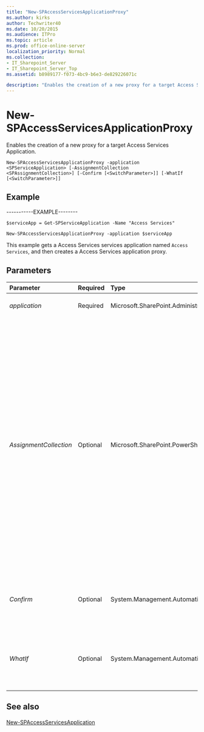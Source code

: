 ```yaml
---
title: "New-SPAccessServicesApplicationProxy"
ms.author: kirks
author: Techwriter40
ms.date: 10/20/2015
ms.audience: ITPro
ms.topic: article
ms.prod: office-online-server
localization_priority: Normal
ms.collection:
- IT_Sharepoint_Server
- IT_Sharepoint_Server_Top
ms.assetid: b8989177-f073-4bc9-b6e3-de829226071c

description: "Enables the creation of a new proxy for a target Access Services Application."
---
```


# New-SPAccessServicesApplicationProxy

Enables the creation of a new proxy for a target Access Services Application.
  
```
New-SPAccessServicesApplicationProxy -application <SPServiceApplication> [-AssignmentCollection <SPAssignmentCollection>] [-Confirm [<SwitchParameter>]] [-WhatIf [<SwitchParameter>]]

```

## Example

-----------EXAMPLE--------
  
```
$serviceApp = Get-SPServiceApplication -Name "Access Services"
```

```
New-SPAccessServicesApplicationProxy -application $serviceApp
```

This example gets a Access Services services application named  `Access Services`, and then creates a Access Services application proxy.
  
## Parameters

|**Parameter**|**Required**|**Type**|**Description**|
|:-----|:-----|:-----|:-----|
| _application_ <br/> |Required  <br/> |Microsoft.SharePoint.Administration.SPServiceApplication  <br/> |Specifies the SPServiceApplication of type Access Services.  <br/> |
| _AssignmentCollection_ <br/> |Optional  <br/> |Microsoft.SharePoint.PowerShell.SPAssignmentCollection  <br/> |Manages objects for the purpose of proper disposal. Use of objects, such as **SPWeb** or **SPSite**, can use large amounts of memory and use of these objects in Windows PowerShell scripts requires proper memory management. Using the **SPAssignment** object, you can assign objects to a variable and dispose of the objects after they are needed to free up memory. When **SPWeb**, **SPSite**, or **SPSiteAdministration** objects are used, the objects are automatically disposed of if an assignment collection or the **Global** parameter is not used.  <br/> > [!NOTE]> When the **Global** parameter is used, all objects are contained in the global store. If objects are not immediately used, or disposed of by using the **Stop-SPAssignment** command, an out-of-memory scenario can occur.           |
| _Confirm_ <br/> |Optional  <br/> |System.Management.Automation.SwitchParameter  <br/> |Prompts you for confirmation before executing the command. For more information, type the following command: **get-help about_commonparameters** <br/> |
| _WhatIf_ <br/> |Optional  <br/> |System.Management.Automation.SwitchParameter  <br/> |Displays a message that describes the effect of the command instead of executing the command. For more information, type the following command: **get-help about_commonparameters** <br/> |
   
## See also

#### 

[New-SPAccessServicesApplication](new-spaccessservicesapplication.md)

